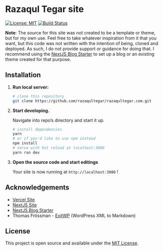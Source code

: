# Razaqul Tegar site

[![License: MIT](https://img.shields.io/badge/License-MIT-blue.svg)](https://opensource.org/licenses/MIT)
[![Build Status](https://travis-ci.org/razaqultegar/razaqultegar.com.svg?branch=master)](https://travis-ci.org/razaqultegar/razaqultegar.com)

**Note**: The source for this site was not created to be a template or theme, but for my own use. Feel free to take whatever inspiration from it that you want, but this code was not written with the intention of being, cloned and deployed. As such, I do not provide support or guidance for doing that. I recommend using the [NextJS Blog Starter](https://github.com/vercel/next.js/tree/canary/examples/blog-starter) to set up a blog or an existing theme created for that purpose.

## Installation

1.  **Run local server:**

    ```bash
    # clone this repository
    git clone https://github.com/razaqultegar/razaqultegar.com.git
    ```

1.  **Start developing.**

    Navigate into repo’s directory and start it up.

    ```bash
    # install dependencies
    yarn
    # or if you'd like to use npm instead
    npm install
    # serve with hot reload at localhost:3000
    yarn run dev
    ```

1.  **Open the source code and start editings**

    Your site is now running at `http://localhost:3000` !

## Acknowledgements

- [Vercel Site](https://vercel.com)
- [NextJS Site](https://nextjs.org)
- [NextJS Blog Starter](https://github.com/vercel/next.js/tree/canary/examples/blog-starter)
- Thomas Frössman - [ExitWP](https://github.com/thomasf/exitwp) (WordPress XML to Markdown)

## License

This project is open source and available under the [MIT License](LICENSE).
